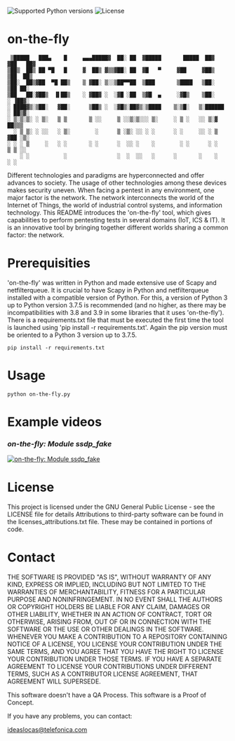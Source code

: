 ![Supported Python versions](https://img.shields.io/badge/python-3.6-blue.svg?style=flat-square)
![License](https://img.shields.io/badge/license-GNU-green.svg?style=flat-square)

# **on-the-fly**

```
 ▒█████   ███▄    █     ▄▄▄█████▓  ██░ ██  ▓█████       █████  ██▓   ▓██   ██▓
▒██▒  ██▒ ██ ▀█   █     ▓  ██▒ ▓▒▒▓██░ ██  ▓█   ▀     ▓██     ▓██▒    ▒██  ██▒
▒██░  ██▒▓██  ▀█ ██▒    ▒ ▓██░ ▒░░▒██▀▀██  ▒███       ▒████   ▒██░     ▒██ ██░
▒██   ██░▓██▒  ▐▌██▒    ░ ▓██▓ ░  ░▓█ ░██  ▒▓█  ▄     ░▓█▒    ▒██░     ░ ▐██▓░
░ ████▓▒░▒██░   ▓██░      ▒██▒ ░  ░▓█▒░██▓▒░▒████    ▒░▒█░   ▒░██████  ░ ██▒▓░
░ ▒░▒░▒░ ░ ▒░   ▒ ▒       ▒ ░░     ▒ ░░▒░▒░░░ ▒░     ░ ▒ ░   ░░ ▒░▓     ██▒▒▒ 
  ░ ▒ ▒░ ░ ░░   ░ ▒░        ░      ▒ ░▒░ ░░ ░ ░      ░ ░     ░░ ░ ▒   ▓██ ░▒░ 
░ ░ ░ ▒     ░   ░ ░       ░ ░      ░  ░░ ░    ░        ░ ░      ░ ░   ▒ ▒ ░░  
    ░ ░           ░                ░  ░  ░░   ░      ░       ░    ░   ░ ░     

```

Different technologies and paradigms are hyperconnected and offer advances to society. The usage of other technologies among these devices makes security uneven. When facing a pentest in any environment, one major factor is the network. The network interconnects the world of the Internet of Things, the world of industrial control systems, and information technology. This README introduces the 'on-the-fly' tool, which gives capabilities to perform pentesting tests in several domains (IoT, ICS & IT). It is an innovative tool by bringing together different worlds sharing a common factor: the network. 

# Prerequisities
'on-the-fly' was written in Python and made extensive use of Scapy and netfilterqueue. It is crucial to have Scapy in Python and netfilterqueue installed with a compatible version of Python. For this, a version of Python 3 up to Python version 3.7.5 is recommended (and no higher, as there may be incompatibilities with 3.8 and 3.9 in some libraries that it uses 'on-the-fly'). 
There is a requirements.txt file that must be executed the first time the tool is launched using 'pip install -r requirements.txt'. Again the pip version must be oriented to a Python 3 version up to 3.7.5.
```[python]
pip install -r requirements.txt
```

# Usage

```[python]
python on-the-fly.py
```

# Example videos

### *on-the-fly: Module ssdp_fake*
[![on-the-fly: Module ssdp_fake](https://img.youtube.com/vi/kWb7FWmhyao/0.jpg)](https://youtu.be/kWb7FWmhyao)

# License

This project is licensed under the GNU General Public License - see the LICENSE file for details
Attributions to third-party software can be found in the licenses_attributions.txt file. These may be contained in portions of code.

# Contact

THE SOFTWARE IS PROVIDED "AS IS", WITHOUT WARRANTY OF ANY KIND, EXPRESS OR IMPLIED, INCLUDING BUT NOT LIMITED TO THE WARRANTIES OF MERCHANTABILITY, FITNESS FOR A PARTICULAR PURPOSE AND NONINFRINGEMENT. IN NO EVENT SHALL THE AUTHORS OR COPYRIGHT HOLDERS BE LIABLE FOR ANY CLAIM, DAMAGES OR OTHER LIABILITY, WHETHER IN AN ACTION OF CONTRACT, TORT OR OTHERWISE, ARISING FROM, OUT OF OR IN CONNECTION WITH THE SOFTWARE OR THE USE OR OTHER DEALINGS IN THE SOFTWARE. WHENEVER YOU MAKE A CONTRIBUTION TO A REPOSITORY CONTAINING NOTICE OF A LICENSE, YOU LICENSE YOUR CONTRIBUTION UNDER THE SAME TERMS, AND YOU AGREE THAT YOU HAVE THE RIGHT TO LICENSE YOUR CONTRIBUTION UNDER THOSE TERMS. IF YOU HAVE A SEPARATE AGREEMENT TO LICENSE YOUR CONTRIBUTIONS UNDER DIFFERENT TERMS, SUCH AS A CONTRIBUTOR LICENSE AGREEMENT, THAT AGREEMENT WILL SUPERSEDE.

This software doesn't have a QA Process. This software is a Proof of Concept.

If you have any problems, you can contact:

ideaslocas@telefonica.com

